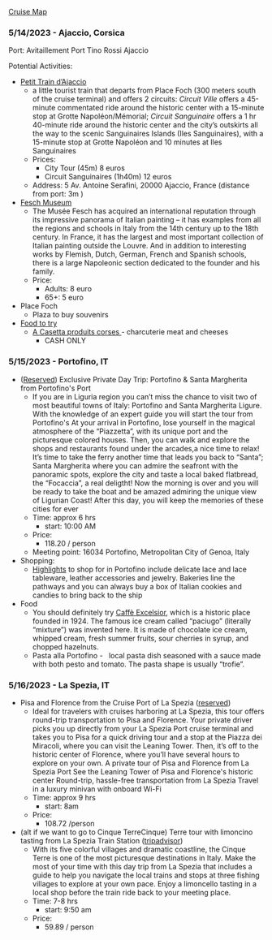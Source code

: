 [Cruise Map](https://www.google.com/maps/d/u/0/edit?mid=1YTsH6sSCJ_ZxRC1eiK4TBQF_vixvXOY&ll=42.22825599933941%2C6.443778201512313&z=6)

### 5/14/2023 - Ajaccio, Corsica
Port: Avitaillement Port Tino Rossi Ajaccio

Potential Activities: 
- [Petit Train d’Ajaccio](http://www.petit-train-ajaccio.com/circuits.html)
	-  a little tourist train that departs from Place Foch (300 meters south of the cruise terminal) and offers 2 circuits: _Circuit Ville_ offers a 45-minute commentated ride around the historic center with a 15-minute stop at Grotte Napoléon/Mémorial; _Circuit Sanguinaire_ offers a 1 hr 40-minute ride around the historic center and the city’s outskirts all the way to the scenic Sanguinaires Islands (Iles Sanguinaires), with a 15-minute stop at Grotte Napoléon and 10 minutes at Iles Sanguinaires
	- Prices:
		- City Tour (45m) 8 euros
		- Circuit Sanguinaires (1h40m) 12 euros
	- Address: 5 Av. Antoine Serafini, 20000 Ajaccio, France (distance from port: 3m )
- [Fesch Museum](https://musee-fesch.tickeasy.com/fr-FR/accueil)
	- The Musée Fesch has acquired an international reputation through its impressive panorama of Italian painting – it has examples from all the regions and schools in Italy from the 14th century up to the 18th century. In France, it has the largest and most important collection of Italian painting outside the Louvre. And in addition to interesting works by Flemish, Dutch, German, French and Spanish schools, there is a large Napoleonic section dedicated to the founder and his family.
	- Price:
		- Adults: 8 euro
		- 65+: 5 euro
- Place Foch
	- Plaza to buy souvenirs
- [Food to try](https://www.tasteatlas.com/local-food-in-ajaccio)
	- [A Casetta produits corses ](https://www.tripadvisor.com/Restaurant_Review-g187140-d4449928-Reviews-Produits_Corses_a_Casetta-Ajaccio_Communaute_d_Agglomeration_du_Pays_Ajaccien_Cor.html) - charcuterie meat and cheeses 
		- CASH ONLY


### 5/15/2023 - Portofino, IT

- ([Reserved](https://www.viator.com/tours/Portofino/Exclusive-Private-Day-Trip-Portofino-and-Santa-Margherita-from-Portofinos-Port/d4232-123126P12)) Exclusive Private Day Trip: Portofino & Santa Margherita from Portofino's Port
	- If you are in Liguria region you can’t miss the chance to visit two of most beautiful towns of Italy: Portofino and Santa Margherita Ligure. With the knowledge of an expert guide you will start the tour from Portofino's At your arrival in Portofino, lose yourself in the magical atmosphere of the “Piazzetta”, with its unique port and the picturesque colored houses. Then, you can walk and explore the shops and restaurants found under the arcades,a nice time to relax! It’s time to take the ferry another time that leads you back to “Santa”; Santa Margherita where you can admire the seafront with the panoramic spots, explore the city and taste a local baked flatbread, the “Focaccia”, a real deligtht! Now the morning is over and you will be ready to take the boat and be amazed admiring the unique view of Ligurian Coast! After this day, you will keep the memories of these cities for ever  
	- Time: approx 6 hrs
		- start: 10:00 AM
	- Price:
		- 118.20 / person
	- Meeting point: 16034 Portofino, Metropolitan City of Genoa, Italy
- Shopping:
	- [Highlights](https://cruisemaven.com/what-to-do-in-portofino-italy-cruise/) to shop for in Portofino include delicate lace and lace tableware, leather accessories and jewelry.  Bakeries line the pathways and you can always buy a box of Italian cookies and candies to bring back to the ship
- Food 
	- You should definitely try [Caffè Excelsior](https://travelpassionate.com/things-to-do-in-portofino-italy/), which is a historic place founded in 1924. The famous ice cream called “paciugo” (literally “mixture”) was invented here. It is made of chocolate ice cream, whipped cream, fresh summer fruits, sour cherries in syrup, and chopped hazelnuts.
	- Pasta alla Portofino -   local pasta dish seasoned with a sauce made with both pesto and tomato. The pasta shape is usually “trofie”.  

### 5/16/2023 - La Spezia, IT
- Pisa and Florence from the Cruise Port of La Spezia ([reserved](https://www.viator.com/tours/Florence/Private-day-trip-to-Pisa-and-Lucca-from-the-Livorno-Cruise-Port/d519-132147P1?m=63070&nid=VR.d65e8658-14ba-4d87-9d5a-5c72c32660e0.VT_EMAIL_TRV))
	- Ideal for travelers with cruises harboring at La Spezia, this tour offers round-trip transportation to Pisa and Florence. Your private driver picks you up directly from your La Spezia Port cruise terminal and takes you to Pisa for a quick driving tour and a stop at the Piazza dei Miracoli, where you can visit the Leaning Tower. Then, it’s off to the historic center of Florence, where you’ll have several hours to explore on your own. A private tour of Pisa and Florence from La Spezia Port See the Leaning Tower of Pisa and Florence's historic center Round-trip, hassle-free transportation from La Spezia Travel in a luxury minivan with onboard Wi-Fi  
	- Time: approx 9 hrs 
		- start: 8am
	- Price: 
		- 108.72 /person
- (alt if we want to go to Cinque TerreCinque) Terre tour with limoncino tasting from La Spezia Train Station ([tripadvisor](https://www.tripadvisor.com/AttractionProductReview-g187824-d15846445-Cinque_Terre_tour_with_limoncino_tasting_from_La_Spezia_Train_Station-La_Spezia_Pr.html))
	- With its five colorful villages and dramatic coastline, the Cinque Terre is one of the most picturesque destinations in Italy. Make the most of your time with this day trip from La Spezia that includes a guide to help you navigate the local trains and stops at three fishing villages to explore at your own pace. Enjoy a limoncello tasting in a local shop before the train ride back to your meeting place.
	- Time: 7-8 hrs
		- start: 9:50 am
	- Price:
		- 59.89 / person
  